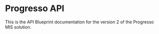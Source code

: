 Progresso API
=============

This is the API Blueprint documentation for the version 2 of the Progresso MIS solution.
